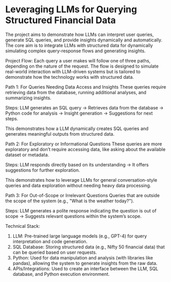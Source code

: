 # Leveraging LLMs for Querying Structured Financial Data
The project aims to demonstrate how LLMs can interpret user queries, generate SQL queries, and provide insights dynamically and automatically. The core aim is to integrate LLMs with structured data for dynamically simulating complex query-response flows and generating insights.

Project Flow:
Each query a user makes will follow one of three paths, depending on the nature of the request. The flow is designed to simulate real-world interaction with LLM-driven systems but is tailored to demonstrate how the technology works with structured data.

Path 1:
For Queries Needing Data Access and Insights
These queries require retrieving data from the database, running additional analyses, and summarizing insights.

Steps: LLM generates an SQL query → Retrieves data from the database → Python code for analysis → Insight generation → Suggestions for next steps.

This demonstrates how a LLM dynamically creates SQL queries and generates meaningful outputs from structured data.

Path 2:
For Exploratory or Informational Questions
These queries are more exploratory and don’t require accessing data, like asking about the available dataset or metadata.

Steps: LLM responds directly based on its understanding → It offers suggestions for further exploration.

This demonstrates how to leverage LLMs for general conversation-style queries and data exploration without needing heavy data processing.

Path 3:
For Out-of-Scope or Irrelevant Questions
Queries that are outside the scope of the system (e.g., "What is the weather today?").

Steps: LLM generates a polite response indicating the question is out of scope → Suggests relevant questions within the system’s scope.

Technical Stack:

1) LLM: Pre-trained large language models (e.g., GPT-4) for query interpretation and code generation.
2) SQL Database: Storing structured data (e.g., Nifty 50 financial data) that can be queried based on user requests.
3) Python: Used for data manipulation and analysis (with libraries like pandas), allowing the system to generate insights from the raw data.
4) APIs/Integrations: Used to create an interface between the LLM, SQL database, and Python execution environment.
